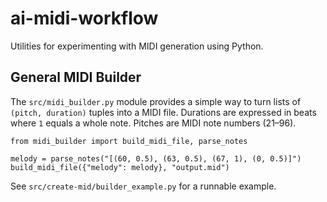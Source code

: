 # ai-midi-workflow

Utilities for experimenting with MIDI generation using Python.

## General MIDI Builder

The `src/midi_builder.py` module provides a simple way to turn lists of
`(pitch, duration)` tuples into a MIDI file. Durations are expressed in
beats where `1` equals a whole note. Pitches are MIDI note numbers (21–96).

```
from midi_builder import build_midi_file, parse_notes

melody = parse_notes("[(60, 0.5), (63, 0.5), (67, 1), (0, 0.5)]")
build_midi_file({"melody": melody}, "output.mid")
```

See `src/create-mid/builder_example.py` for a runnable example.



